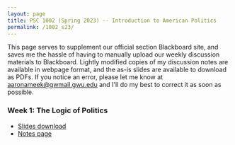 ```yaml
---
layout: page
title: PSC 1002 (Spring 2023) -- Introduction to American Politics
permalink: /1002_s23/
---
```


This page serves to supplement our official section Blackboard site, and saves me the hassle of having to manually upload our weekly discussion materials to Blackboard. Lightly modified copies of my discussion notes are available in webpage format, and the as-is slides are available to download as PDFs. If you notice an error, please let me know at [aaronameek@gwmail.gwu.edu](mailto:aaronameek@gwmail.gwu.edu) and I'll do my best to correct it as soon as possible.

### Week 1: The Logic of Politics
* [Slides download](/docs/1002_s23/pdf_slides/1002_s23_w1_LogicOfPolitics_slides.pdf)
* [Notes page](/docs/1002_s23/html_notes/1002_s23_w1_LogicOfPolitics_notes.html)

